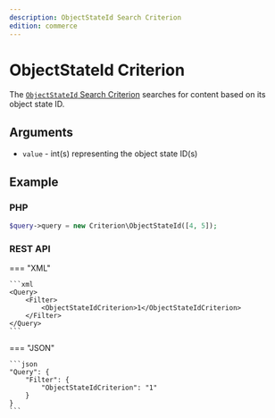 ```yaml
---
description: ObjectStateId Search Criterion
edition: commerce
---
```


# ObjectStateId Criterion

The [`ObjectStateId` Search Criterion](../../api/php_api/php_api_reference/classes/Ibexa-Contracts-Core-Repository-Values-Content-Query-Criterion-ObjectStateId.html) searches for content based on its object state ID.

## Arguments

- `value` - int(s) representing the object state ID(s)

## Example

### PHP

``` php
$query->query = new Criterion\ObjectStateId([4, 5]);
```

### REST API

=== "XML"

    ```xml
    <Query>
        <Filter>
            <ObjectStateIdCriterion>1</ObjectStateIdCriterion>
        </Filter>
    </Query>
    ```

=== "JSON"

    ```json
    "Query": {
        "Filter": {
            "ObjectStateIdCriterion": "1"
        }
    }
    ```